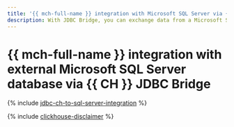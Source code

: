 ```yaml
---
title: '{{ mch-full-name }} integration with Microsoft SQL Server via {{ CH }} JDBC Bridge'
description: With JDBC Bridge, you can exchange data from a Microsoft SQL Server database and a {{ mch-name }} cluster.
---
```


# {{ mch-full-name }} integration with external Microsoft SQL Server database via {{ CH }} JDBC Bridge

{% include [jdbc-ch-to-sql-server-integration](../../_tutorials/dataplatform/jdbc-ch-to-sql-server-integration.md) %}

{% include [clickhouse-disclaimer](../../_includes/clickhouse-disclaimer.md) %}